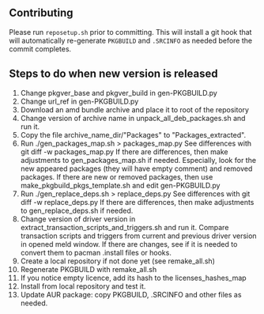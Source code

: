 ## Contributing

Please run `reposetup.sh` prior to committing. This will install a git hook
that will automatically re-generate `PKGBUILD` and `.SRCINFO` as needed
before the commit completes.

## Steps to do when new version is released
1. Change pkgver_base and pkgver_build in gen-PKGBUILD.py
2. Change url_ref in gen-PKGBUILD.py
3. Download an amd bundle archive and place it to root of the repository
4. Change version of archive name in unpack_all_deb_packages.sh and run it.
5. Copy the file archive_name_dir/"Packages" to "Packages_extracted".
6. Run ./gen_packages_map.sh > packages_map.py
   See differences with git diff -w packages_map.py
   If there are differences, then make adjustments to gen_packages_map.sh if needed. Especially, look for the new appeared packages (they will have empty comment) and removed packages. If there are new or removed packages, then use make_pkgbuild_pkgs_template.sh and edit gen-PKGBUILD.py
7. Run ./gen_replace_deps.sh > replace_deps.py
   See differences with git diff -w replace_deps.py
   If there are differences, then make adjustments to gen_replace_deps.sh if needed.
8. Change version of driver version in extract_transaction_scripts_and_triggers.sh and run it.
   Compare transaction scripts and triggers from current and previous driver version in opened meld window.
   If there are changes, see if it is needed to convert them to pacman .install files or hooks.
9. Create a local repository if not done yet (see remake_all.sh)
10. Regenerate PKGBUILD with remake_all.sh
11. If you notice empty licence, add its hash to the licenses_hashes_map
12. Install from local repository and test it.
13. Update AUR package: copy PKGBUILD, .SRCINFO and other files as needed.
